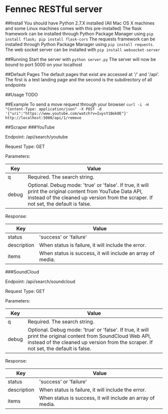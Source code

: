 # Fennec RESTful server

##Install
You should have Python 2.7.X installed (All Mac OS X machines and some Linux machines comes with this pre-installed)
The flask framework can be installed through Python Package Manager using ```pip install flask; pip install flask-cors```
The requests framework can be installed through Python Package Manager using ```pip install requests```. The web socket server can be installed with ```pip install websocket-server```

##Running
Start the server with ```python server.py```
The server will now be bound to port 5000 on your localhost

##Default Pages
The default pages that exist are accessed at '/' and '/api'. The first is a test landing page and the second is the subdirectory of all endpoints

##Usage
TODO

##Example
To send a move request through your browser ```curl -i -H "Content-Type: application/json" -X POST -d '{"uri":"https://www.youtube.com/watch?v=IuysY1BekOE"}' http://localhost:5000/api/1/remove```

##Scraper
###YouTube

Endpoint: /api/search/youtube

Request Type: GET

Parameters:

| Key | Value                                                                      |
|-----|----------------------------------------------------------------------------|
| q   | Required. The search string.                                               |
| debug | Optional. Debug mode: 'true' or 'false'. If true, it will print the original content from YouTube Data API, instead of the cleaned up version from the scraper. If not set, the default is false. |

Response:

| Key         | Value                                                      |
|-------------|------------------------------------------------------------|
| status      | 'success' or 'failure'                                     |
| description | When status is failure, it will include the error.         |
| items       | When status is success, it will include an array of media. |

###SoundCloud

Endpoint: /api/search/soundcloud

Request Type: GET

Parameters:

| Key | Value                                                                      |
|-----|----------------------------------------------------------------------------|
| q   | Required. The search string.                                               |
| debug | Optional. Debug mode: 'true' or 'false'. If true, it will print the original content from SoundCloud Web API, instead of the cleaned up version from the scraper. If not set, the default is false. |

Response:

| Key         | Value                                                      |
|-------------|------------------------------------------------------------|
| status      | 'success' or 'failure'                                     |
| description | When status is failure, it will include the error.         |
| items       | When status is success, it will include an array of media. |
